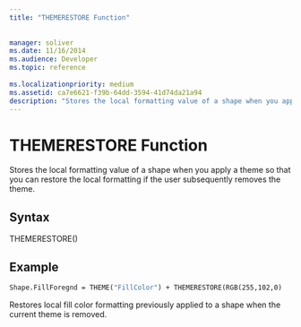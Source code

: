 ```yaml
---
title: "THEMERESTORE Function"
 
 
manager: soliver
ms.date: 11/16/2014
ms.audience: Developer
ms.topic: reference
 
ms.localizationpriority: medium
ms.assetid: ca7e6621-f39b-64dd-3594-41d74da21a94
description: "Stores the local formatting value of a shape when you apply a theme so that you can restore the local formatting if the user subsequently removes the theme."
---
```


# THEMERESTORE Function

Stores the local formatting value of a shape when you apply a theme so that you can restore the local formatting if the user subsequently removes the theme.
  
## Syntax

THEMERESTORE()
  
## Example

```vb
Shape.FillForegnd = THEME("FillColor") + THEMERESTORE(RGB(255,102,0)
```

Restores local fill color formatting previously applied to a shape when the current theme is removed.
  

